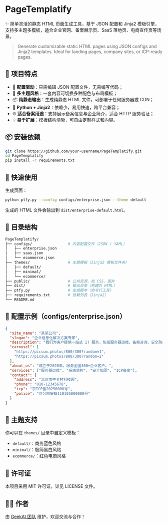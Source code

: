 # PageTemplatify

✨ 简单灵活的静态 HTML 页面生成工具，基于 JSON 配置和 Jinja2 模板引擎，支持多主题多模板，适合企业官网、备案展示页、SaaS 落地页、电商宣传页等场景。

> Generate customizable static HTML pages using JSON configs and Jinja2 templates. Ideal for landing pages, company sites, or ICP-ready pages.



## 🔧 项目特点

- 🧱 **配置驱动**：只需编辑 JSON 配置文件，无需编写代码；
- 🎨 **多主题风格**：一套内容可切换多种配色与布局模板；
- 📦 **纯静态输出**：生成纯静态 HTML 文件，可部署于任何服务器或 CDN；
- 🐍 **Python + Jinja2**：依赖少，易用快速，跨平台兼容；
- 🌐 **适合备案用途**：支持展示备案信息与企业简介，适合 HTTP 服务验证；
- 💡 **易于扩展**：模板结构清晰，可自由定制样式和内容。



## 📦 安装依赖

```bash
git clone https://github.com/your-username/PageTemplatify.git
cd PageTemplatify
pip install -r requirements.txt
```



## 🚀 快速使用

生成页面：

```bash
python ptfy.py --config configs/enterprise.json --theme default
```

生成的 HTML 文件会输出到 `dist/enterprise-default.html`。



## 📁 目录结构

```bash
PageTemplatify/
├── configs/                # 内容配置文件（JSON / YAML）
│   ├── enterprise.json
│   ├── saas.json
│   └── ecommerce.json
├── themes/                 # 主题模板（Jinja2 模板文件夹）
│   ├── default/
│   ├── minimal/
│   └── ecommerce/
├── public/                 # 公共资源，如 CSS、图片
├── dist/                   # 输出目录（构建后 HTML）
├── ptfy.py                 # 生成脚本（命令行工具）
├── requirements.txt        # 依赖列表（Jinja2）
└── README.md
```



## 📄 配置示例（configs/enterprise.json）

```json
{
  "site_name": "某某公司",
  "slogan": "企业信息化解决方案专家",
  "description": "我们为客户提供一站式 IT 服务，包括服务器运维、备案咨询、安全防护等。",
  "carousel": [
    "https://picsum.photos/800/300?random=1",
    "https://picsum.photos/800/300?random=2"
  ],
  "about_us": "成立于2020年，服务全国300+企业客户。",
  "services": ["服务器运维", "系统监控", "安全加固", "ICP备案"],
  "contact": {
    "address": "北京市中关村科技园",
    "phone": "010-12345678",
    "icp": "京ICP备20250000号",
    "police": "京公网安备110105000000号"
  }
}
```



## 🎨 主题支持

你可以在 `themes/` 目录中自定义模板：

- `default/`：商务蓝色风格
- `minimal/`：极简黑白风格
- `ecommerce/`：红色电商风格



## 📄 许可证

本项目采用 MIT 许可证，详见 LICENSE 文件。



## 🙋‍♂️ 作者

由 [GeekAt 团队](https://geekat.cn) 维护，欢迎交流与合作！
